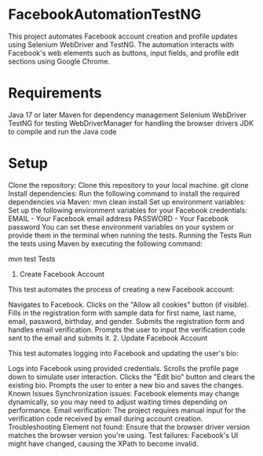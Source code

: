 # FacebookAutomationTestNG
This project automates Facebook account creation and profile updates using Selenium WebDriver and TestNG. The automation interacts with Facebook's web elements such as buttons, input fields, and profile edit sections using Google Chrome.
# Requirements
Java 17 or later
Maven for dependency management
Selenium WebDriver
TestNG for testing
WebDriverManager for handling the browser drivers
JDK to compile and run the Java code
# Setup
Clone the repository: Clone this repository to your local machine.
git clone <repository-url>
Install dependencies: Run the following command to install the required dependencies via Maven:
mvn clean install
Set up environment variables: Set up the following environment variables for your Facebook credentials:
EMAIL - Your Facebook email address
PASSWORD - Your Facebook password
You can set these environment variables on your system or provide them in the terminal when running the tests.
Running the Tests
Run the tests using Maven by executing the following command:

mvn test
Tests
1. Create Facebook Account

This test automates the process of creating a new Facebook account:

Navigates to Facebook.
Clicks on the "Allow all cookies" button (if visible).
Fills in the registration form with sample data for first name, last name, email, password, birthday, and gender.
Submits the registration form and handles email verification.
Prompts the user to input the verification code sent to the email and submits it.
2. Update Facebook Account

This test automates logging into Facebook and updating the user's bio:

Logs into Facebook using provided credentials.
Scrolls the profile page down to simulate user interaction.
Clicks the "Edit bio" button and clears the existing bio.
Prompts the user to enter a new bio and saves the changes.
Known Issues
Synchronization issues: Facebook elements may change dynamically, so you may need to adjust waiting times depending on performance.
Email verification: The project requires manual input for the verification code received by email during account creation.
Troubleshooting
Element not found: Ensure that the browser driver version matches the browser version you're using.
Test failures: Facebook's UI might have changed, causing the XPath to become invalid.
